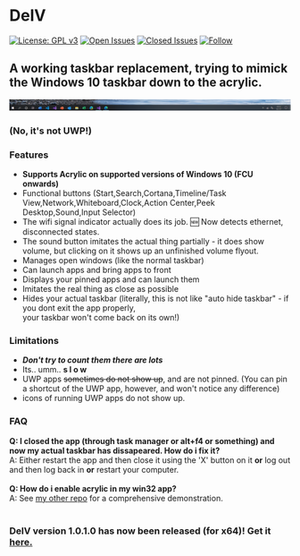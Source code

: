# DelV
[![License: GPL v3](https://img.shields.io/badge/License-GPL%20v3-blue.svg?style=for-the-badge)](https://www.gnu.org/licenses/gpl-3.0)
[![Open Issues](https://img.shields.io/github/issues-raw/at-adityavikram/delv?style=for-the-badge)](https://www.github.com/at-adityavikram/delv/issues)
[![Closed Issues](https://img.shields.io/github/issues-closed-raw/at-adityavikram/delv?color=green&style=for-the-badge)](https://www.github.com/at-adityavikram/delv/issues)
[![Follow](https://img.shields.io/twitter/follow/RealAV_?style=for-the-badge)](https://twitter.com/RealAV_)
## A working taskbar replacement, trying to mimick the Windows 10 taskbar down to the acrylic.

<p align="center"><img src="preview.png"></p<br>
<h3>(No, it's not UWP!)</h3>
<h3>Features</h3>
<ul>
<li><b>Supports Acrylic on supported versions of Windows 10 (FCU onwards)</b>
<li>Functional buttons (Start,Search,Cortana,Timeline/Task View,Network,Whiteboard,Clock,Action Center,Peek Desktop,Sound,Input Selector)
<li>The wifi signal indicator actually does its job. 🆕 Now detects ethernet, disconnected states.
<li>The sound button imitates the actual thing partially - it does show volume, but clicking on it shows up an unfinished volume flyout.
<li>Manages open windows (like the normal taskbar)
<li>Can launch apps and bring apps to front
<li>Displays your pinned apps and can launch them
<li>Imitates the real thing as close as possible
<li>Hides your actual taskbar (literally, this is not like "auto hide taskbar" - if you dont exit the app properly,<br>your taskbar won't come back on its own!)
</ul>
<h3>Limitations</h3>
<ul>
<li><b><i>Don't try to count them there are lots</i></b>
<li>Its.. umm.. <b>s l o w</b>
<li>UWP apps <strike>sometimes do not show up</strike>, and are not pinned. (You can pin a shortcut of the UWP app, however, and won't notice any difference)
<li> icons of running UWP apps do not show up.
</ul>
<h3>FAQ</h3>
<b>Q: I closed the app (through task manager or alt+f4 or something) and now my actual taskbar has dissapeared. How do i fix it?</b><br>
A: Either restart the app and then close it using the 'X' button on it <b>or</b> log out and then log back in <b>or</b> restart your computer.<br>
<br>
<b>Q: How do i enable acrylic in my win32 app?</b><br>
A: See <a href="https://github.com/at-adityavikram/Acrylic4VBWIn32">my other repo</a> for a comprehensive demonstration.<br>
<br>
<h3>DelV version 1.0.1.0 has now been released (for x64)! Get it <a href="https://github.com/at-adityavikram/delv/releases">here.
